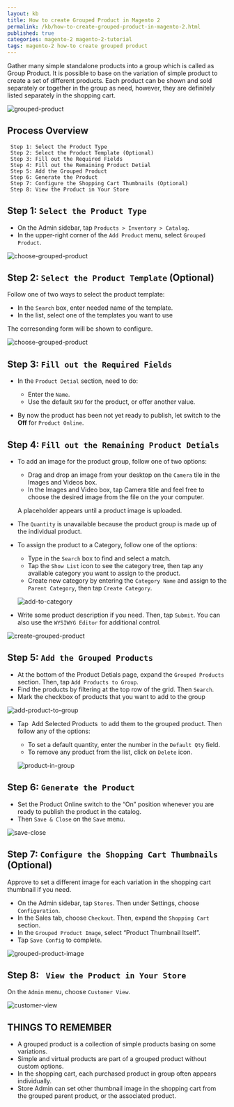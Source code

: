 ```yaml
---
layout: kb
title: How to create Grouped Product in Magento 2
permalink: /kb/how-to-create-grouped-product-in-magento-2.html
published: true
categories: magento-2 magento-2-tutorial
tags: magento-2 how-to create grouped product
---
```


Gather many simple standalone products into a group which is called as Group Product. It is possible to base on the variation of simple product to create a set of different products. Each product can be shown and sold separately or together in the group as need, however, they are definitely listed separately in the shopping cart.

![grouped-product](https://lh6.googleusercontent.com/jBHFJVvni7mxP9NCjRNqTPtxqqbAYpXBUfUiErYGgvMGgX1lcpdpmnSfItRX2x9pCOn2n-252cCk8Ygryw2KHsSBXICrD5XG3Wqc4emSuzK_WFt4Kl12d2GQqRFqUS57zMex2x__)

## Process Overview
     
     Step 1: Select the Product Type
     Step 2: Select the Product Template (Optional)
     Step 3: Fill out the Required Fields
     Step 4: Fill out the Remaining Product Detial
     Step 5: Add the Grouped Product
     Step 6: Generate the Product
     Step 7: Configure the Shopping Cart Thumbnails (Optional)
     Step 8: View the Product in Your Store

## Step 1: `Select the Product Type`

* On the Admin sidebar, tap `Products > Inventory > Catalog`.
* In the upper-right corner of the `Add Product` menu, select `Grouped Product`.

![choose-grouped-product](https://lh3.googleusercontent.com/pSbNR0czWjYrWphrTyVD_RYaXIHzRsvbgjf539dUJxtA-vVzSCzZncATRMXAnVfPwSDxeQ84ucbvRzuwu_J_2gp8QwBRvzb0SfyiQX-ECl64IyhFUbXPmov9Tc6Xgdy0OtRdz5Ib)

## Step 2: `Select the Product Template` (Optional)

 Follow one of two ways to select the product template:
 
 * In the `Search` box, enter needed name of the template.
 * In the list, select one of the templates you want to use
 
 The corresonding form will be shown to configure.

![choose-grouped-product](https://lh3.googleusercontent.com/TTkyBio6G5svrXiBgD-_LDV_KNCOr_8YMKD2E614ol589LbbPnmR6lf90aQcAd6HxPgMkbhsxVcLlcQz21AkzeutaynWpV3evFPa13U7nVnQIOL6XkTxv3CidqEPKkRsTs3GMCoM)

## Step 3: `Fill out the Required Fields`

* In the `Product Detial` section, need to do:
  * Enter the `Name`.
  * Use the default `SKU` for the product, or offer another value.
  
* By now the product has been not yet ready to publish, let switch to the **Off** for `Product Online`.

## Step 4: `Fill out the Remaining Product Detials`

* To add an image for the product group, follow one of two options:
  * Drag and drop an image from your desktop on the `Camera` tile in the Images and Videos box.
  * In the Images and Video box, tap Camera title and feel free to choose the desired image from the file on the your computer.
  
  A placeholder appears until a product image is uploaded.
  
* The `Quantity` is unavailable because the product group is made up of the individual product.
* To assign the product to a Category, follow one of the options:
  * Type in the `Search` box to find and select a match.
  * Tap the `Show List` icon to see the category tree, then tap any available category you want to assign to the product.
  * Create new category by entering the `Category Name` and assign to the `Parent Category`, then tap `Create Category`.
  
  ![add-to-category](https://lh5.googleusercontent.com/uoK337Ob2Qsj6f3B3FFjuiQLt771XRhr8u4sCFtFD16A8wrOY_thUtFujkyJ6H-GFlgHU5l37yTd2LiVibCJ2HrxXaKvmsd62aAEq03Lf0zgftIPdKdew5V2I-9q7dl9Dt23UtBc)

* Write some product description if you need.  Then, tap `Submit`. You can also use the `WYSIWYG Editor` for additional control.

![create-grouped-product](https://lh6.googleusercontent.com/QeiGlevMQXXxvC-q_1zVkLKN9cyCtA-amWCQKgGpfTTC7avf27Hv1dSZvUqm8-fn3Ue-AttSeP86jXMmvqxlS3FjDpquTtMC3vRHaSblbnL_-hm6dC9NOSIYWbpUM-O6SdqhAc7g)

## Step 5: `Add the Grouped Products`

* At the bottom of the Product Detials page, expand the `Grouped Products` section. Then, tap `Add Products to Group`.
* Find the products  by filtering at the top row of the grid. Then `Search`.
* Mark the checkbox of products that you want to add to the group

![add-product-to-group](https://lh5.googleusercontent.com/HvHdgf45sZL-_LJK0QAdXBkqF1Y14Rm89y4gzfPNbMw4GtkLKOvaMjd88nIAu5KqgfZZbkin63Yh5f_qZ5dIy5tJNEyqNNfES5V3ktpWnINz3fA-_T2M9UkSmXTXw-vsPtkQfP3t)

* Tap  Add Selected Products  to add them to the grouped product. Then follow any of the options:
  * To set a default quantity, enter the number in the `Default Qty` field.
  * To remove any product from the list, click on `Delete` icon.
  
  ![product-in-group](https://lh6.googleusercontent.com/F4qM7mfFbsuzL_GePAOwMb4-Z9Fgz_RbnyuG4m5EHebUhs_PT9DNSAy8tYLaxHh8y8ZmipcdpX7RWDjaFPIGUAxg3chhQGxkIQ5TKudwFbYkHNGJntfCbkjxJMBTpBVISP0hgXW9)
  
## Step 6: `Generate the Product`

* Set the Product Online switch to the “On” position whenever you are ready to publish the product in the catalog.
* Then `Save & Close` on the `Save` menu.

![save-close](https://lh5.googleusercontent.com/6bvETmIvsXR7VssJDwNHsLZWm7pkoUjJbkW8i_otxCeT8DPMsGk6wM4a1iQjDdRGbBJF-RNziGf4XMiiWEsclLJR8kHMhrf6tljRTQKwNX5ufPt3aU0ehYgFVjz37dQR9xR7l0n9)

## Step 7: `Configure the Shopping Cart Thumbnails` (Optional)

Approve to set a different image for each variation in the shopping cart thumbnail if you need.

* On the Admin sidebar, tap `Stores`. Then under Settings, choose `Configuration`.
* In the Sales tab, choose `Checkout`. Then, expand the `Shopping Cart` section.
* In the `Grouped Product Image`, select “Product Thumbnail Itself”.
* Tap `Save Config` to complete.

![grouped-product-image](https://lh6.googleusercontent.com/d8B4p2cQbCyjL9TOfurIZwKLfe9lbx8JoLS5G1hz7zBlPPJM5quoQv-buJt6vMyBYzsJ-ur02jcLXDoIuFCM-nruhYm59zb6n60-qnDiCL9MCHtCxqbZcBb7FSpdEMv8l_Yh_8WL)

## Step 8: ` View the Product in Your Store`

On the `Admin` menu, choose `Customer View`.

![customer-view](https://lh6.googleusercontent.com/UfYyq-GxxQmdZJFWZy4uBj6YgWQqzBpStt7ReFAAL_VfZxfa6Jc_PIeFPAyPeXeB_ayluCWg4zNqzPow8jfMscDDTr_87ag68olsJW2M-sXmULS0pgJGfIcACGpR7xoxat0r9MYf)

## THINGS TO REMEMBER

* A grouped product is a collection of simple products basing on some variations.
* Simple and virtual products are part of a grouped product without custom options. 
* In the shopping cart, each purchased product in group often appears individually.
* Store Admin can set other thumbnail image in the shopping cart from the grouped parent product, or the associated product.
